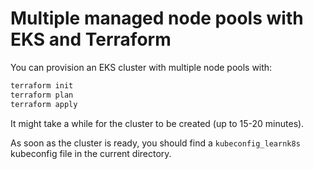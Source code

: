 # Multiple managed node pools with EKS and Terraform

You can provision an EKS cluster with multiple node pools with:

```bash
terraform init
terraform plan
terraform apply
```

It might take a while for the cluster to be created (up to 15-20 minutes).

As soon as the cluster is ready, you should find a `kubeconfig_learnk8s` kubeconfig file in the current directory.
